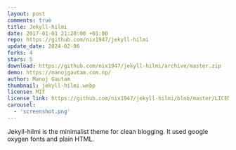 ```yaml
---
layout: post
comments: true
title: Jekyll-hilmi
date: 2017-01-01 21:20:00 +01:00
repo: https://github.com/nix1947/jekyll-hilmi
update_date: 2024-02-06
forks: 4
stars: 5
download: https://github.com/nix1947/jekyll-hilmi/archive/master.zip
demo: https://manojgautam.com.np/
author: Manoj Gautam
thumbnail: jekyll-hilmi.webp
license: MIT
license_link: https://github.com/nix1947/jekyll-hilmi/blob/master/LICENSE.md
carousel:
  - 'screenshot.png'
---
```


Jekyll-hilmi is the minimalist theme for clean blogging. It used google oxygen fonts and plain HTML.
